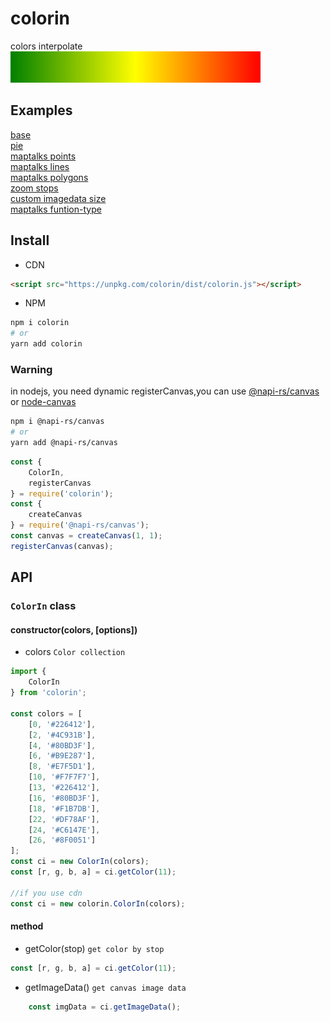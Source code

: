 # colorin

colors interpolate    
![](./colorin.png)

## Examples

[base](https://maptalks.github.io/colorin/test/base.html)  
[pie](https://maptalks.github.io/colorin/test/pie.html)  
[maptalks points](https://maptalks.github.io/colorin/test/mtk-points.html)  
[maptalks lines](https://maptalks.github.io/colorin/test/mtk-lines.html)  
[maptalks polygons](https://maptalks.github.io/colorin/test/mtk-polygons.html)  
[zoom stops](https://maptalks.github.io/colorin/test/zoomstop.html)  
[custom imagedata size](https://maptalks.github.io/colorin/test/customsize.html)  
[maptalks funtion-type](https://maptalks.org/examples/en/style/color-interpolate/#style_color-interpolate)

## Install

* CDN

```html
<script src="https://unpkg.com/colorin/dist/colorin.js"></script>
```

* NPM

```sh
npm i colorin
# or
yarn add colorin
```

### Warning

in nodejs, you need  dynamic registerCanvas,you can use [@napi-rs/canvas](https://github.com/Brooooooklyn/canvas) or [node-canvas](https://github.com/Automattic/node-canvas)

```sh
npm i @napi-rs/canvas
# or
yarn add @napi-rs/canvas
```

```js
const {
    ColorIn,
    registerCanvas
} = require('colorin');
const {
    createCanvas
} = require('@napi-rs/canvas');
const canvas = createCanvas(1, 1);
registerCanvas(canvas);
```

## API

### `ColorIn` class

#### constructor(colors, [options])

  + colors `Color collection`

```js
import {
    ColorIn
} from 'colorin';

const colors = [
    [0, '#226412'],
    [2, '#4C931B'],
    [4, '#80BD3F'],
    [6, '#B9E287'],
    [8, '#E7F5D1'],
    [10, '#F7F7F7'],
    [13, '#226412'],
    [16, '#80BD3F'],
    [18, '#F1B7DB'],
    [22, '#DF78AF'],
    [24, '#C6147E'],
    [26, '#8F0051']
];
const ci = new ColorIn(colors);
const [r, g, b, a] = ci.getColor(11);

//if you use cdn
const ci = new colorin.ColorIn(colors);
```

####  method

  + getColor(stop) `get color by stop`

```js
const [r, g, b, a] = ci.getColor(11);
```

  + getImageData() `get canvas image data`

```js
    const imgData = ci.getImageData();
```

    
